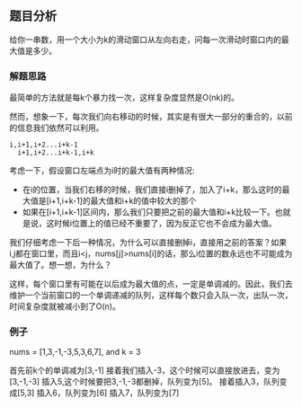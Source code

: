 ## 题目分析

给你一串数，用一个大小为k的滑动窗口从左向右走，问每一次滑动时窗口内的最大值是多少。

### 解题思路

最简单的方法就是每k个暴力找一次，这样复杂度显然是O(nk)的。

然而，想象一下，每次我们向右移动的时候，其实是有很大一部分的重合的，以前的信息我们依然可以利用。
```
i,i+1,i+2...i+k-1
  i+1,i+2...i+k-1,i+k
```
考虑一下，假设窗口左端点为i时的最大值有两种情况:
* 在i的位置，当我们右移的时候，我们直接i删掉了，加入了i+k，那么这时的最大值是[i+1,i+k-1]的最大值和i+k的值中较大的那个
* 如果在[i+1,i+k-1]区间内，那么我们只要把之前的最大值和i+k比较一下。也就是说，这时候i位置上的值已经不重要了，因为反正它也不会成为最大值。

我们仔细考虑一下后一种情况，为什么可以直接删掉i，直接用之前的答案？如果i,j都在窗口里，而且i<j，nums[j]>nums[i]的话，那么i位置的数永远也不可能成为最大值了。想一想，为什么？

这样，每个窗口里有可能在以后成为最大值的点，一定是单调减的。因此，我们去维护一个当前窗口的一个单调递减的队列，这样每个数只会入队一次，出队一次，时间复杂度就被减小到了O(n)。

### 例子

nums = [1,3,-1,-3,5,3,6,7], and k = 3

首先前k个的单调减为[3,-1]
接着我们插入-3，这个时候可以直接放进去，变为[3,-1,-3]
插入5,这个时候要把3,-1,-3都删掉，队列变为[5]。
接着插入3，队列变成[5,3]
插入6，队列变为[6]
插入7，队列变为[7]
